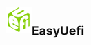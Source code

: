 <img src="Assets/icon_small.png" alt="icon" title="EasyUefi" align="left" height="60" />

# EasyUefi